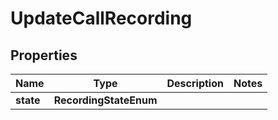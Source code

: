 

# UpdateCallRecording


## Properties

| Name | Type | Description | Notes |
|------------ | ------------- | ------------- | -------------|
|**state** | **RecordingStateEnum** |  |  |



